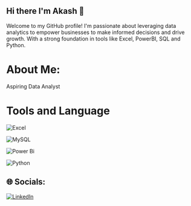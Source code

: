 ## Hi there I'm Akash 👋

Welcome to my GitHub profile! I'm passionate about leveraging data analytics to empower businesses to make informed decisions and drive growth. With a strong foundation in tools like Excel, PowerBI, SQL and Python.

# About Me:
Aspiring  Data Analyst 

# Tools and Language

![Excel](https://img.shields.io/badge/excel-217346?style=for-the-badge&logo=microsoft-excel&logoColor=white)

![MySQL](https://img.shields.io/badge/mysql-4479A1.svg?style=for-the-badge&logo=mysql&logoColor=white)

![Power Bi](https://img.shields.io/badge/power_bi-F2C811?style=for-the-badge&logo=powerbi&logoColor=black) 

![Python](https://img.shields.io/badge/python-3670A0?style=for-the-badge&logo=python&logoColor=ffdd54)

## 🌐 Socials:
[![LinkedIn](https://img.shields.io/badge/LinkedIn-%230077B5.svg?logo=linkedin&logoColor=white)](https://www.linkedin.com/in/akash-venkatraman-51507b253/)
